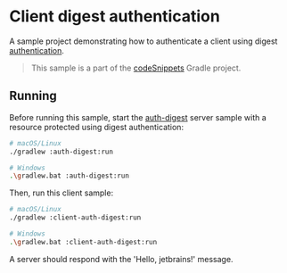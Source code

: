 # Client digest authentication

A sample project demonstrating how to authenticate a client using digest [authentication](https://ktor.io/docs/auth.html).

> This sample is a part of the [codeSnippets](../../README.md) Gradle project.

## Running

Before running this sample, start the [auth-digest](../auth-digest) server sample with a resource protected using digest authentication:

```bash
# macOS/Linux
./gradlew :auth-digest:run

# Windows
.\gradlew.bat :auth-digest:run
```

Then, run this client sample:

```bash
# macOS/Linux
./gradlew :client-auth-digest:run

# Windows
.\gradlew.bat :client-auth-digest:run
```

A server should respond with the 'Hello, jetbrains!' message.